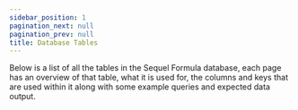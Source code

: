 ```yaml
---
sidebar_position: 1
pagination_next: null
pagination_prev: null
title: Database Tables
---
```


Below is a list of all the tables in the Sequel Formula database, each page has an overview of that table, what it is used for, the columns and keys that are used within it along with some example queries and expected data output. 